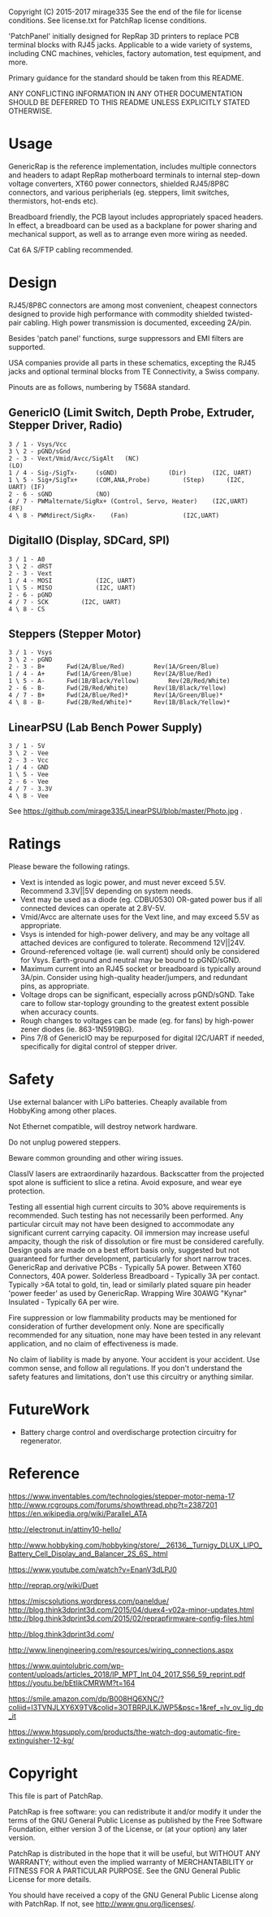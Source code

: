 Copyright (C) 2015-2017 mirage335
See the end of the file for license conditions.
See license.txt for PatchRap license conditions.

'PatchPanel' initially designed for RepRap 3D printers to replace PCB terminal blocks with RJ45 jacks. Applicable to a wide variety of systems, including CNC machines, vehicles, factory automation, test equipment, and more.

Primary guidance for the standard should be taken from this README.

ANY CONFLICTING INFORMATION IN ANY OTHER DOCUMENTATION SHOULD BE DEFERRED TO THIS README UNLESS EXPLICITLY STATED OTHERWISE.

# Usage

GenericRap is the reference implementation, includes multiple connectors and headers to adapt RepRap motherboard terminals to internal step-down voltage converters, XT60 power connectors, shielded RJ45/8P8C connectors, and various peripherials (eg. steppers, limit switches, thermistors, hot-ends etc).

Breadboard friendly, the PCB layout includes appropriately spaced headers. In effect, a breadboard can be used as a backplane for power sharing and mechanical support, as well as to arrange even more wiring as needed.

Cat 6A S/FTP cabling recommended.

# Design
RJ45/8P8C connectors are among most convenient, cheapest connectors designed to provide high performance with commodity shielded twisted-pair cabling. High power transmission is documented, exceeding 2A/pin.

Besides 'patch panel' functions, surge suppressors and EMI filters are supported.

USA companies provide all parts in these schematics, excepting the RJ45 jacks and optional terminal blocks from TE Connectivity, a Swiss company.

Pinouts are as follows, numbering by T568A standard.

## GenericIO	(Limit Switch, Depth Probe, Extruder, Stepper Driver, Radio)
	3 / 1 - Vsys/Vcc
	3 \ 2 - pGND/sGnd
	2 - 3 - Vext/Vmid/Avcc/SigAlt	(NC)								(LO)
	1 / 4 - Sig-/SigTx-		(sGND)				(Dir)		(I2C, UART)	
	1 \ 5 - Sig+/SigTx+		(COM,ANA,Probe)			(Step)		(I2C, UART)	(IF)
	2 - 6 - sGND			(NO)
	4 / 7 - PWMalternate/SigRx+	(Control, Servo, Heater)	(I2C,UART)			(RF)
	4 \ 8 - PWMdirect/SigRx-	(Fan)				(I2C,UART)

## DigitalIO	(Display, SDCard, SPI)
	3 / 1 - A0
	3 \ 2 - dRST
	2 - 3 - Vext
	1 / 4 - MOSI			(I2C, UART)
	1 \ 5 - MISO			(I2C, UART)
	2 - 6 - pGND
	4 / 7 - SCK			(I2C, UART)
	4 \ 8 - CS

## Steppers	(Stepper Motor)
	3 / 1 - Vsys
	3 \ 2 - pGND
	2 - 3 - B+		Fwd(2A/Blue/Red)		Rev(1A/Green/Blue)
	1 / 4 - A+		Fwd(1A/Green/Blue)		Rev(2A/Blue/Red)
	1 \ 5 - A-		Fwd(1B/Black/Yellow)		Rev(2B/Red/White)
	2 - 6 - B-		Fwd(2B/Red/White)		Rev(1B/Black/Yellow)
	4 / 7 - B+		Fwd(2A/Blue/Red)*		Rev(1A/Green/Blue)*
	4 \ 8 - B-		Fwd(2B/Red/White)*		Rev(1B/Black/Yellow)*

## LinearPSU (Lab Bench Power Supply)
	3 / 1 - 5V
	3 \ 2 - Vee
	2 - 3 - Vcc
	1 / 4 - GND
	1 \ 5 - Vee
	2 - 6 - Vee
	4 / 7 - 3.3V
	4 \ 8 - Vee

See https://github.com/mirage335/LinearPSU/blob/master/Photo.jpg .

# Ratings
Please beware the following ratings.
* Vext is intended as logic power, and must never exceed 5.5V. Recommend 3.3V||5V depending on system needs.
* Vext may be used as a diode (eg. CDBU0530) OR-gated power bus if all connected devices can operate at 2.8V-5V.
* Vmid/Avcc are alternate uses for the Vext line, and may exceed 5.5V as appropriate.
* Vsys is intended for high-power delivery, and may be any voltage all attached devices are configured to tolerate. Recommend 12V||24V.
* Ground-referenced voltage (ie. wall current) should only be considered for Vsys. Earth-ground and neutral may be bound to pGND/sGND.
* Maximum current into an RJ45 socket or breadboard is typically around 3A/pin. Consider using high-quality header/jumpers, and redundant pins, as appropriate.
* Voltage drops can be significant, especially across pGND/sGND. Take care to follow star-toplogy grounding to the greatest extent possible when accuracy counts.
* Rough changes to voltages can be made (eg. for fans) by high-power zener diodes (ie. 863-1N5919BG).
* Pins 7/8 of GenericIO may be repurposed for digital I2C/UART if needed, specifically for digital control of stepper driver.

# Safety
Use external balancer with LiPo batteries. Cheaply available from HobbyKing among other places.

Not Ethernet compatible, will destroy network hardware.

Do not unplug powered steppers.

Beware common grounding and other wiring issues.

ClassIV lasers are extraordinarily hazardous. Backscatter from the projected spot alone is sufficient to slice a retina. Avoid exposure, and wear eye protection.




Testing all essential high current circuits to 30% above requirements is recommended. Such testing has not necessarily been performed. Any particular circuit may not have been designed to accommodate any significant current carrying capacity. Oil immersion may increase useful ampacity, though the risk of dissolution or fire must be considered carefully. Design goals are made on a best effort basis only, suggested but not guaranteed for further development, particularly for short narrow traces.
GenericRap and derivative PCBs - Typically 5A power. Between XT60 Connectors, 40A power.
Solderless Breadboard - Typically 3A per contact. Typically >6A total to gold, tin, lead or similarly plated square pin header 'power feeder' as used by GenericRap.
Wrapping Wire 30AWG "Kynar" Insulated - Typically 6A per wire.

Fire suppression or low flammability products may be mentioned for consideration of further development only. None are specifically recommended for any situation, none may have been tested in any relevant application, and no claim of effectiveness is made.

No claim of liability is made by anyone. Your accident is your accident. Use common sense, and follow all regulations. If you don't understand the safety features and limitations, don't use this circuitry or anything similar.



# FutureWork
* Battery charge control and overdischarge protection circuitry for regenerator.


# Reference
https://www.inventables.com/technologies/stepper-motor-nema-17
http://www.rcgroups.com/forums/showthread.php?t=2387201
https://en.wikipedia.org/wiki/Parallel_ATA

http://electronut.in/attiny10-hello/

http://www.hobbyking.com/hobbyking/store/__26136__Turnigy_DLUX_LIPO_Battery_Cell_Display_and_Balancer_2S_6S_.html

https://www.youtube.com/watch?v=EnanV3dLPJ0

http://reprap.org/wiki/Duet

https://miscsolutions.wordpress.com/paneldue/
http://blog.think3dprint3d.com/2015/04/duex4-v02a-minor-updates.html
http://blog.think3dprint3d.com/2015/02/reprapfirmware-config-files.html

http://blog.think3dprint3d.com/

http://www.linengineering.com/resources/wiring_connections.aspx



https://www.quintolubric.com/wp-content/uploads/articles_2018/IP_MPT_Int_04_2017_S56_59_reprint.pdf
https://youtu.be/bEtlikCMRWM?t=164

https://smile.amazon.com/dp/B008HQ6XNC/?coliid=I3TVNJLXY6X9TV&colid=3OTBRPJLKJWP5&psc=1&ref_=lv_ov_lig_dp_it


https://www.htgsupply.com/products/the-watch-dog-automatic-fire-extinguisher-12-kg/




# Copyright
This file is part of PatchRap.

PatchRap is free software: you can redistribute it and/or modify
it under the terms of the GNU General Public License as published by
the Free Software Foundation, either version 3 of the License, or
(at your option) any later version.

PatchRap is distributed in the hope that it will be useful,
but WITHOUT ANY WARRANTY; without even the implied warranty of
MERCHANTABILITY or FITNESS FOR A PARTICULAR PURPOSE.  See the
GNU General Public License for more details.

You should have received a copy of the GNU General Public License
along with PatchRap.  If not, see <http://www.gnu.org/licenses/>.
